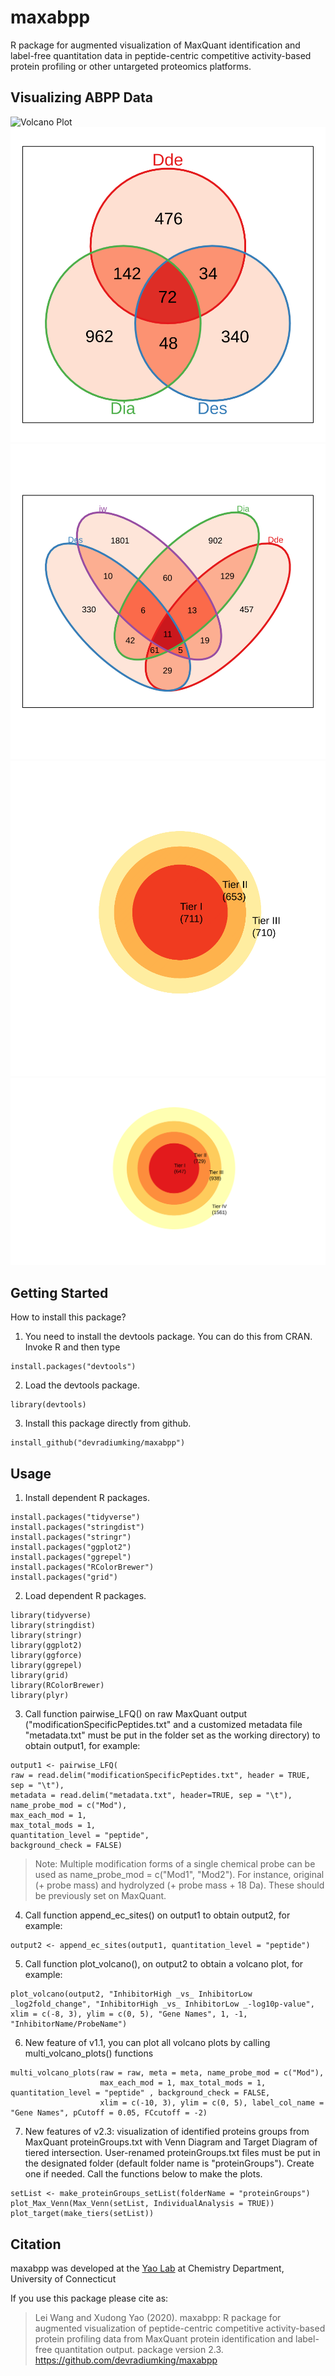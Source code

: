 # maxabpp
R package for augmented visualization of MaxQuant identification and label-free quantitation data in peptide-centric competitive activity-based protein profiling or other untargeted proteomics platforms.

Visualizing ABPP Data
---------------------


![Volcano Plot](examples/CopyOfVolcanoPlotH2O2IPM.svg)
![Conventional Venn Diagram of Three Protein ID lists](examples/ThreeSetVennDiagram.svg)
![Conventional Venn Diagram of Four Protein ID lists](/examples/FourSetVennDiagram.svg)
![Target Diagram of Three Protein ID lists](examples/ThreeSetTargetDiagram.svg)
![Target Diagram of Four Protein ID lists](examples/FourSetTargetDiagram.svg)





















Getting Started
---------------
  
 How to install this package?
 
1. You need to install the devtools package. You can do this from CRAN. Invoke R and then type
 ```{r}
install.packages("devtools")
 ```
2. Load the devtools package.
 ```{r}
library(devtools)
 ```
3. Install this package directly from github.
 ```{r}
install_github("devradiumking/maxabpp")
 ```  
Usage
-----
     
1. Install dependent R packages.
```{r}
install.packages("tidyverse")
install.packages("stringdist")
install.packages("stringr")
install.packages("ggplot2")
install.packages("ggrepel")
install.packages("RColorBrewer")
install.packages("grid")
```  
2. Load dependent R packages.
```{r}
library(tidyverse)
library(stringdist)
library(stringr)
library(ggplot2)
library(ggforce)
library(ggrepel)
library(grid)
library(RColorBrewer)
library(plyr)

```  
3. Call function pairwise_LFQ() on raw MaxQuant output ("modificationSpecificPeptides.txt" and a customized metadata file "metadata.txt" must be put in the folder set as the working directory) to obtain output1, for example:
```{r}
output1 <- pairwise_LFQ(
raw = read.delim("modificationSpecificPeptides.txt", header = TRUE, sep = "\t"), 
metadata = read.delim("metadata.txt", header=TRUE, sep = "\t"), 
name_probe_mod = c("Mod"), 
max_each_mod = 1, 
max_total_mods = 1, 
quantitation_level = "peptide", 
background_check = FALSE)
```
>Note: Multiple modification forms of a single chemical probe can be used as name_probe_mod = c("Mod1", "Mod2"). 
>For instance, original (+ probe mass) and hydrolyzed (+ probe mass + 18 Da). These should be previously set on MaxQuant.

4. Call function append_ec_sites() on output1 to obtain output2, for example:
```{r}
output2 <- append_ec_sites(output1, quantitation_level = "peptide")
```
5. Call function plot_volcano(), on output2 to obtain a volcano plot, for example:
```{r}
plot_volcano(output2, "InhibitorHigh _vs_ InhibitorLow _log2fold_change", "InhibitorHigh _vs_ InhibitorLow _-log10p-value", xlim = c(-8, 3), ylim = c(0, 5), "Gene Names", 1, -1, "InhibitorName/ProbeName")
```
6. New feature of v1.1, you can plot all volcano plots by calling multi_volcano_plots() functions
```{r}
multi_volcano_plots(raw = raw, meta = meta, name_probe_mod = c("Mod"),
                    max_each_mod = 1, max_total_mods = 1, quantitation_level = "peptide" , background_check = FALSE,
                    xlim = c(-10, 3), ylim = c(0, 5), label_col_name = "Gene Names", pCutoff = 0.05, FCcutoff = -2)
```
7. New features of v2.3: visualization of identified proteins groups from MaxQuant proteinGroups.txt with Venn Diagram and Target Diagram of tiered intersection. User-renamed proteinGroups.txt files must be put in the designated folder (default folder name is "proteinGroups"). Create one if needed. Call the functions below to make the plots.
```{r}
setList <- make_proteinGroups_setList(folderName = "proteinGroups")
plot_Max_Venn(Max_Venn(setList, IndividualAnalysis = TRUE))
plot_target(make_tiers(setList))
```
Citation
--------
  
maxabpp was developed at the [Yao Lab](http://web.uconn.edu/yaogroup/index.html) at Chemistry Department, University of Connecticut

If you use this package please cite as:

> Lei Wang and Xudong Yao (2020). maxabpp: R package for augmented visualization of peptide-centric competitive activity-based protein profiling data from MaxQuant protein identification and label-free quantitation output. 
> package version 2.3. https://github.com/devradiumking/maxabpp

